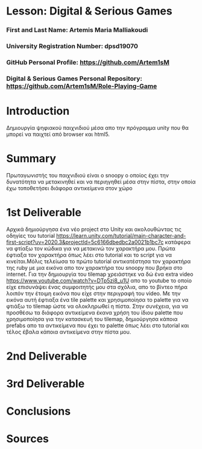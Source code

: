 # Lesson: Digital & Serious Games

### First and Last Name: Artemis Maria Malliakoudi
### University Registration Number: dpsd19070
### GitHub Personal Profile: https://github.com/Artem1sM
### Digital & Serious Games Personal Repository: https://github.com/Artem1sM/Role-Playing-Game

# Introduction
Δημιουργία ψηφιακού παιχνιδιού μέσα απο την πρόγραμμα unity που θα μπορεί να παιχτεί από browser και html5.   

# Summary
Πρωταγωνιστής του παιχνιδιού είναι ο snoopy ο οποίος έχει την δυνατότητα να μετακινηθεί και να περιηγηθεί μέσα στην πίστα, στην οποία έχω τοποθετήσει διάφορα αντικείμενα στον χώρο 

# 1st Deliverable
Αρχικά δημιούργησα ένα νέο project στο Unity και ακολουθώντας τις οδηγίες του tutorial https://learn.unity.com/tutorial/main-character-and-first-script?uv=2020.3&projectId=5c6166dbedbc2a0021b1bc7c κατάφερα να φτίαξω τον κώδικα για να μετακινώ τον χαρακτήρα μου.
Πρώτα έφτιαξα τον χαρακτήρα όπως λέει στο tutorial και το script για να κινείται.Μόλις τελείωσα το πρώτο tutorial αντικατέστησα τον χαρακτήρα της ruby με μια εικόνα απο τον χαρακτήρα του snoopy που βρήκα στο internet. Για την δημιουργία του tilemap χρειάστηκε να δώ ένα extra video https://www.youtube.com/watch?v=DTp5zi8_u1U απο το youtube το οποίο είχε επισυνάψει ένας συμφοιτητής μου στα σχόλια, απο το βίντεο πήρα λοιπόν την έτοιμη εικόνα που είχε στην περιγραφή του video. Με την εικόνα αυτή έφτιαξα ένα tile palette και χρησιμοποίησα το palette  για να φτιάξω το tilemap ώστε να ολοκληρωθεί η πίστα. Στην συνέχεια, για να προσθέσω τα διάφορα αντικείμενα έκανα χρήση του ίδιου palette που χρησιμοποίησα για την κατασκευή του tilemap, δημιούργησα κάποια prefabs απο τα αντικείμενα που έχει το palette όπως λέει στο tutorial και τέλος έβαλα κάποια αντικείμενα στην πίστα μου.

# 2nd Deliverable


# 3rd Deliverable 


# Conclusions


# Sources
